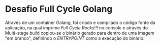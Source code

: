 # Desafio Full Cycle Golang

Através de um container Golang, foi criado e compilado o código fonte da aplicação, na qual imprime *Full Cycle Rocks!!!* no console e através do Multi-stage build copiou-se o binário gerado para dentro de uma imagem "em branco", definindo o *ENTRYPOINT* como a execução do binário.
